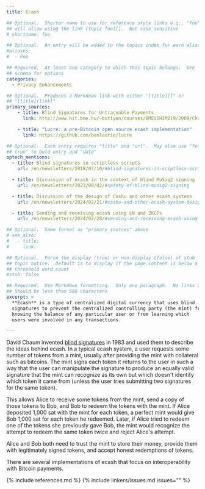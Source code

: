```yaml
---
title: Ecash

## Optional.  Shorter name to use for reference style links e.g., "foo"
## will allow using the link [topic foo][].  Not case sensitive
# shortname: foo

## Optional.  An entry will be added to the topics index for each alias
#aliases:
#  - Foo

## Required.  At least one category to which this topic belongs.  See
## schema for options
categories:
  - Privacy Enhancements

## Optional.  Produces a Markdown link with either "[title][]" or
## "[title](link)"
primary_sources:
    - title: Blind Signatures for Untraceable Payments
      link: http://www.hit.bme.hu/~buttyan/courses/BMEVIHIM219/2009/Chaum.BlindSigForPayment.1982.PDF

    - title: "Lucre: a pre-Bitcoin open source ecash implementation"
      link: https://github.com/benlaurie/lucre

## Optional.  Each entry requires "title" and "url".  May also use "feature:
## true" to bold entry and "date"
optech_mentions:
  - title: Blind signatures in scriptless scripts
    url: /en/newsletters/2018/07/10/#blind-signatures-in-sciptless-scripts

  - title: Discussion of ecash in the context of blind MuSig2 signing
    url: /en/newsletters/2023/08/02/#safety-of-blind-musig2-signing

  - title: Discussion of the design of Cashu and other ecash systems
    url: /en/newsletters/2024/02/21/#cashu-and-other-ecash-system-design-discussion

  - title: Sending and receiving ecash using LN and ZKCPs
    url: /en/newsletters/2024/02/28/#sending-and-receiving-ecash-using-ln-and-zkcps

## Optional.  Same format as "primary_sources" above
# see_also:
#   - title:
#     link:

## Optional.  Force the display (true) or non-display (false) of stub
## topic notice.  Default is to display if the page.content is below a
## threshold word count
#stub: false

## Required.  Use Markdown formatting.  Only one paragraph.  No links allowed.
## Should be less than 500 characters
excerpt: >
  **Ecash** is a type of centralized digital currency that uses blind
  signatures to prevent the centralized controlling party (the mint) from
  knowing the balance of any particular user or from learning which
  users were involved in any transactions.

---
```

David Chaum invented [blind signatures][] in 1983 and used them to
describe the ideas behind ecash.  In a typical ecash system, a user
requests some number of tokens from a mint, usually after providing the
mint with collateral such as bitcoins.  The mint signs each token it
returns to the user in such a way that the user can manipulate the
signature to produce an equally valid signature that the mint can
recognize as its own but which doesn't identify which token it came from
(unless the user tries submitting two signatures for the same token).

This allows Alice to receive some tokens from the mint, send a copy of
those tokens to Bob, and Bob to redeem the tokens with the mint.  If
Alice deposited 1,000 sat with the mint for each token, a perfect mint
would give Bob 1,000 sat for each token he redeemed.  Later, if Alice
tried to redeem one of the tokens she previously gave Bob, the mint
would recognize the attempt to redeem the same token twice and reject
Alice's attempt.

Alice and Bob both need to trust the mint to store their money, provide
them with legitimately signed tokens, and accept honest redemptions of
tokens.

There are several implementations of ecash that focus on interoperability
with Bitcoin payments.

[blind signatures]: https://en.wikipedia.org/wiki/Blind_signature
{% include references.md %}
{% include linkers/issues.md issues="" %}
